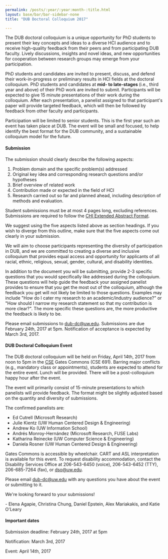 ```yaml
---
permalink: /posts/:year/:year:month-:title.html
layout: base/bar/bar-sidebar-none
title: "DUB Doctoral Colloquium 2017"

---
```


<div class="row" style="margin-bottom: 15px">
  <div class="col-md-8" markdown="block">
The DUB doctoral colloquium is a unique opportunity for PhD students to present their key concepts and ideas to a diverse HCI audience and to receive high-quality feedback from their peers and from participating DUB faculty. Lively discussions, insights and novel ideas, and new opportunities for cooperation between research groups may emerge from your participation.

PhD students and candidates are invited to present, discuss, and defend their work-in-progress or preliminary results in HCI fields at the doctoral colloquium. PhD students and candidates at <strong> mid- to late-stages </strong> (i.e., third year and above) of their PhD work are invited to submit. Participants will be expected to give 15 minute presentations of their work during the colloquium. After each presentation, a panelist assigned to that participant's paper will provide targeted feedback, which will then be followed by feedback from other faculty and participants.
   
Participation will be limited to senior students. This is the first year such an event has taken place at DUB. The event will be small and focused, to help identify the best format for the DUB community, and a sustainable colloquium model for the future. 

<h4> Submission </h4>

The submission should clearly describe the following aspects:

1. Problem domain and the specific problem(s) addressed
2. Original key idea and corresponding research questions and/or hypotheses
3. Brief overview of related work
4. Contribution made or expected in the field of HCI
5. Research carried out so far and planned ahead, including description of methods and evaluation.

Student submissions must be at most 4 pages long, excluding references. Submissions are required to follow the <a href="//chi2017.acm.org/submission-formats.html">CHI Extended Abstract Format</a>. 

We suggest using the five aspects listed above as section headings. If you wish to diverge from this outline, make sure that the five aspects come out clearly in your submission.

We will aim to choose participants representing the diversity of participation in DUB, and we are committed to creating a diverse and inclusive colloquium that provides equal access and opportunity for applicants of all racial, ethnic, religious, sexual, gender, cultural, and disability identities.

In addition to the document you will be submitting, provide 2-3 specific questions that you would specifically like addressed during the colloquium. These questions will help guide the feedback your assigned panelist provides to ensure that you get the most out of the colloquium, although the feedback you get will not likely be limited to those questions. Examples may include "How do I cater my research to an academic/industry audience?" or "How should I narrow my research statement so that my contribution is more clear?". The more specific these questions are, the more productive the feedback is likely to be.

Please email submissions to <a href="mailto:dub-dc@uw.edu">dub-dc@uw.edu</a>. Submissions are due February 24th, 2017 at 5pm. Notification of acceptance is expected by March 3rd, 2017.

<h4> DUB Doctoral Colloquium Event </h4>

The DUB doctoral colloquium will be held on Friday, April 14th, 2017 from noon to 5pm in the <a href="//www.washington.edu/maps/#!/cse">CSE</a> Gates Commons (CSE 691). Barring major conflicts (e.g., mandatory class or appointments), students are expected to attend for the entire event. Lunch will be provided. There will be a post-colloquium happy hour after the event.

The event will primarily consist of 15-minute presentations to which panelists will provide feedback. The format might be slightly adjusted based on the quantity and diversity of submissions.

The confirmed panelists are:
- Ed Cutrell (Microsoft Research)
- Julie Kientz (UW Human Centered Design & Engineering)
- Andrew Ko (UW Information School)
- Andrés Monroy-Hernández (Microsoft Research, FUSE Labs)
- Katharina Reinecke (UW Computer Science & Engineering)
- Daniela Rosner (UW Human Centered Design & Engineering)

Gates Commons is accessible by wheelchair. CART and ASL interpretation is available for this event. To request disability accommodation, contact the Disability Services Office at 206-543-6450 (voice), 206-543-6452 (TTY), 206-685-7264 (fax), or dso@uw.edu.

Please email <a href="mailto:dub-dc@uw.edu">dub-dc@uw.edu</a> with any questions you have about the event or submitting to it.

We're looking forward to your submissions!

\- Elena Agapie, Christina Chung, Daniel Epstein, Alex Mariakakis, and Katie O'Leary
  </div>
  <div class="col-md-4" markdown="block">
<h4> Important dates </h4>

Submission deadline: February 24th, 2017 at 5pm

Notification: March 3rd, 2017

Event: April 14th, 2017
  </div>
</div>


